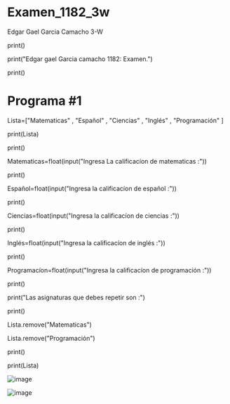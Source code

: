 # Examen_1182_3w
Edgar Gael Garcia Camacho 3-W

print()

print("Edgar gael Garcia camacho 1182: Examen.")

print()

# Programa #1
Lista=["Matematicas" , "Español" ,  "Ciencias" , "Inglés" , "Programación" ]

print(Lista)

print()

Matematicas=float(input("Ingresa La calificacíon de matematicas :"))

print()

Español=float(input("Ingresa la calificacíon de español :"))

print()

Ciencias=float(input("Ingresa la calificacíon de ciencias :"))

print()

Inglés=float(input("Ingresa la calificacíon de inglés :"))

print()

Programacíon=float(input("Ingresa la calificacíon de programación :"))

print()

print("Las asignaturas que debes repetir son :")

print()

Lista.remove("Matematicas")

Lista.remove("Programación")

print()

print(Lista)

![image](https://github.com/user-attachments/assets/79dabadd-4150-485d-b142-62579460dfb2)

![image](https://github.com/user-attachments/assets/248fa294-3797-4c8d-aa08-2eed8bb8cb89)



